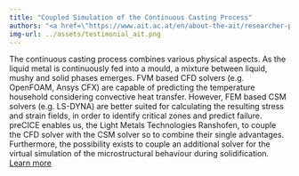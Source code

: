 ```yaml
---
title: "Coupled Simulation of the Continuous Casting Process"
authors: "<a href=\"https://www.ait.ac.at/en/about-the-ait/researcher-profiles/?tx_aitprofile_pi1%5Bname%5D=Jaeger%20Stephan\">Stephan Jäger</a>, LKR Leichtmetallkompetenzzentrum Ranshofen GmbH, AIT Austrian Institute of Technology"
img-url: ../assets/testimonial_ait.png
---
```

The continuous casting process combines various physical aspects. As the liquid metal is continuously fed into a mould, a mixture between liquid, mushy and solid phases emerges. FVM based CFD solvers (e.g. OpenFOAM, Ansys CFX) are capable of predicting the temperature household considering convective heat transfer. However, FEM based CSM solvers (e.g. LS-DYNA) are better suited for calculating the resulting stress and strain fields, in order to identify critical zones and predict failure. preCICE enables us, the Light Metals Technologies Ranshofen, to couple the CFD solver with the CSM solver so to combine their single advantages. Furthermore, the possibility exists to couple an additional solver for the virtual simulation of the microstructural behaviour during solidification. [Learn more](https://congress.cimne.com/coupled2019/frontal/doc/EbookCoupled2019.pdf)
